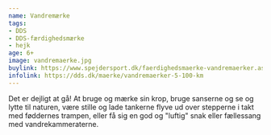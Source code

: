```yaml
---
name: Vandremærke
tags:
- DDS
- DDS-færdighedsmærke
- hejk
age: 6+
image: vandremaerke.jpg
buylink: https://www.spejdersport.dk/faerdighedsmaerke-vandremaerker.aspx
infolink: https://dds.dk/maerke/vandremaerker-5-100-km
---
```

Det er dejligt at gå! At bruge og mærke sin krop, bruge sanserne og se og lytte til naturen, være stille og lade tankerne flyve ud over stepperne i takt med føddernes trampen, eller få sig en god og "luftig" snak eller fællessang med vandrekammeraterne.
